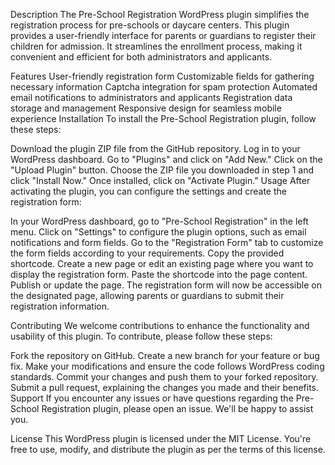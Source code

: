 Description
The Pre-School Registration WordPress plugin simplifies the registration process for pre-schools or daycare centers. This plugin provides a user-friendly interface for parents or guardians to register their children for admission. It streamlines the enrollment process, making it convenient and efficient for both administrators and applicants.

Features
User-friendly registration form
Customizable fields for gathering necessary information
Captcha integration for spam protection
Automated email notifications to administrators and applicants
Registration data storage and management
Responsive design for seamless mobile experience
Installation
To install the Pre-School Registration plugin, follow these steps:

Download the plugin ZIP file from the GitHub repository.
Log in to your WordPress dashboard.
Go to "Plugins" and click on "Add New."
Click on the "Upload Plugin" button.
Choose the ZIP file you downloaded in step 1 and click "Install Now."
Once installed, click on "Activate Plugin."
Usage
After activating the plugin, you can configure the settings and create the registration form:

In your WordPress dashboard, go to "Pre-School Registration" in the left menu.
Click on "Settings" to configure the plugin options, such as email notifications and form fields.
Go to the "Registration Form" tab to customize the form fields according to your requirements.
Copy the provided shortcode.
Create a new page or edit an existing page where you want to display the registration form.
Paste the shortcode into the page content.
Publish or update the page.
The registration form will now be accessible on the designated page, allowing parents or guardians to submit their registration information.

Contributing
We welcome contributions to enhance the functionality and usability of this plugin. To contribute, please follow these steps:

Fork the repository on GitHub.
Create a new branch for your feature or bug fix.
Make your modifications and ensure the code follows WordPress coding standards.
Commit your changes and push them to your forked repository.
Submit a pull request, explaining the changes you made and their benefits.
Support
If you encounter any issues or have questions regarding the Pre-School Registration plugin, please open an issue. We'll be happy to assist you.

License
This WordPress plugin is licensed under the MIT License. You're free to use, modify, and distribute the plugin as per the terms of this license.
